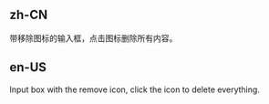 ## zh-CN

带移除图标的输入框，点击图标删除所有内容。

## en-US

Input box with the remove icon, click the icon to delete everything.
